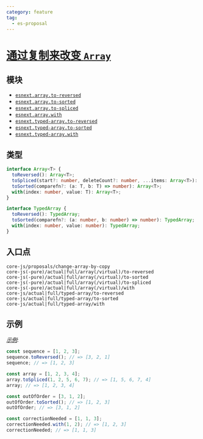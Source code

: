 ```yaml
---
category: feature
tag:
  - es-proposal
---
```


# [通过复制来改变 `Array`](https://github.com/tc39/proposal-change-array-by-copy)

## 模块

- [`esnext.array.to-reversed`](https://github.com/zloirock/core-js/blob/master/packages/core-js/modules/esnext.array.to-reversed.js)
- [`esnext.array.to-sorted`](https://github.com/zloirock/core-js/blob/master/packages/core-js/modules/esnext.array.to-sorted.js)
- [`esnext.array.to-spliced`](https://github.com/zloirock/core-js/blob/master/packages/core-js/modules/esnext.array.to-spliced.js)
- [`esnext.array.with`](https://github.com/zloirock/core-js/blob/master/packages/core-js/modules/esnext.array.with.js)
- [`esnext.typed-array.to-reversed`](https://github.com/zloirock/core-js/blob/master/packages/core-js/modules/esnext.typed-array.to-reversed.js)
- [`esnext.typed-array.to-sorted`](https://github.com/zloirock/core-js/blob/master/packages/core-js/modules/esnext.typed-array.to-sorted.js)
- [`esnext.typed-array.with`](https://github.com/zloirock/core-js/blob/master/packages/core-js/modules/esnext.typed-array.with.js)

## 类型

```ts
interface Array<T> {
  toReversed(): Array<T>;
  toSpliced(start?: number, deleteCount?: number, ...items: Array<T>): Array<T>;
  toSorted(comparefn?: (a: T, b: T) => number): Array<T>;
  with(index: number, value: T): Array<T>;
}

interface TypedArray {
  toReversed(): TypedArray;
  toSorted(comparefn?: (a: number, b: number) => number): TypedArray;
  with(index: number, value: number): TypedArray;
}
```

## 入口点

```
core-js/proposals/change-array-by-copy
core-js(-pure)/actual|full/array(/virtual)/to-reversed
core-js(-pure)/actual|full/array(/virtual)/to-sorted
core-js(-pure)/actual|full/array(/virtual)/to-spliced
core-js(-pure)/actual|full/array(/virtual)/with
core-js/actual|full/typed-array/to-reversed
core-js/actual|full/typed-array/to-sorted
core-js/actual|full/typed-array/with
```

## 示例

[_示例_](https://is.gd/tVkbY3):

```js
const sequence = [1, 2, 3];
sequence.toReversed(); // => [3, 2, 1]
sequence; // => [1, 2, 3]

const array = [1, 2, 3, 4];
array.toSpliced(1, 2, 5, 6, 7); // => [1, 5, 6, 7, 4]
array; // => [1, 2, 3, 4]

const outOfOrder = [3, 1, 2];
outOfOrder.toSorted(); // => [1, 2, 3]
outOfOrder; // => [3, 1, 2]

const correctionNeeded = [1, 1, 3];
correctionNeeded.with(1, 2); // => [1, 2, 3]
correctionNeeded; // => [1, 1, 3]
```
